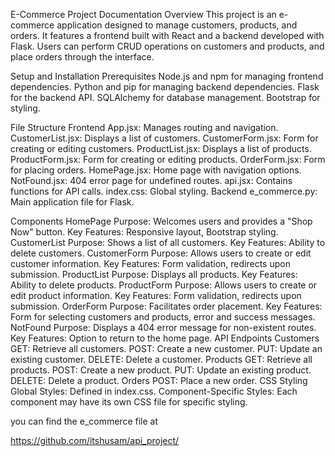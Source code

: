 E-Commerce Project Documentation
Overview
This project is an e-commerce application designed to manage customers, products, and orders. It features a frontend built with React and a backend developed with Flask. Users can perform CRUD operations on customers and products, and place orders through the interface.

Setup and Installation
Prerequisites
Node.js and npm for managing frontend dependencies.
Python and pip for managing backend dependencies.
Flask for the backend API.
SQLAlchemy for database management.
Bootstrap for styling.


File Structure
Frontend
App.jsx: Manages routing and navigation.
CustomerList.jsx: Displays a list of customers.
CustomerForm.jsx: Form for creating or editing customers.
ProductList.jsx: Displays a list of products.
ProductForm.jsx: Form for creating or editing products.
OrderForm.jsx: Form for placing orders.
HomePage.jsx: Home page with navigation options.
NotFound.jsx: 404 error page for undefined routes.
api.jsx: Contains functions for API calls.
index.css: Global styling.
Backend
e_commerce.py: Main application file for Flask.

Components
HomePage
Purpose: Welcomes users and provides a "Shop Now" button.
Key Features: Responsive layout, Bootstrap styling.
CustomerList
Purpose: Shows a list of all customers.
Key Features: Ability to delete customers.
CustomerForm
Purpose: Allows users to create or edit customer information.
Key Features: Form validation, redirects upon submission.
ProductList
Purpose: Displays all products.
Key Features: Ability to delete products.
ProductForm
Purpose: Allows users to create or edit product information.
Key Features: Form validation, redirects upon submission.
OrderForm
Purpose: Facilitates order placement.
Key Features: Form for selecting customers and products, error and success messages.
NotFound
Purpose: Displays a 404 error message for non-existent routes.
Key Features: Option to return to the home page.
API Endpoints
Customers
GET: Retrieve all customers.
POST: Create a new customer.
PUT: Update an existing customer.
DELETE: Delete a customer.
Products
GET: Retrieve all products.
POST: Create a new product.
PUT: Update an existing product.
DELETE: Delete a product.
Orders
POST: Place a new order.
CSS Styling
Global Styles: Defined in index.css.
Component-Specific Styles: Each component may have its own CSS file for specific styling.


you can find the e_commerce file at 

https://github.com/itshusam/api_project/